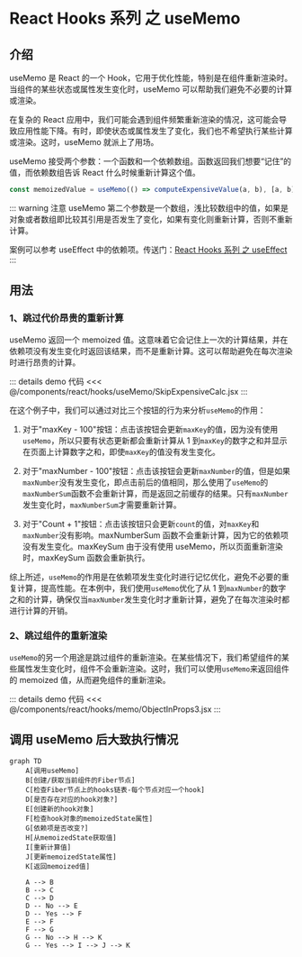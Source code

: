 # React Hooks 系列 之 useMemo

## 介绍

useMemo 是 React 的一个 Hook，它用于优化性能，特别是在组件重新渲染时。当组件的某些状态或属性发生变化时，useMemo 可以帮助我们避免不必要的计算或渲染。

在复杂的 React 应用中，我们可能会遇到组件频繁重新渲染的情况，这可能会导致应用性能下降。有时，即使状态或属性发生了变化，我们也不希望执行某些计算或渲染。这时，useMemo 就派上了用场。

useMemo 接受两个参数：一个函数和一个依赖数组。函数返回我们想要“记住”的值，而依赖数组告诉 React 什么时候重新计算这个值。

```js
const memoizedValue = useMemo(() => computeExpensiveValue(a, b), [a, b]);
```

::: warning 注意
useMemo 第二个参数是一个数组，浅比较数组中的值，如果是对象或者数组即比较其引用是否发生了变化，如果有变化则重新计算，否则不重新计算。

案例可以参考 useEffect 中的依赖项。传送门：[React Hooks 系列 之 useEffect](/framework/react/hooks/use-effect.html)
:::

## 用法

### 1、跳过代价昂贵的重新计算

useMemo 返回一个 memoized 值。这意味着它会记住上一次的计算结果，并在依赖项没有发生变化时返回该结果，而不是重新计算。这可以帮助避免在每次渲染时进行昂贵的计算。

<div ref="useMemo1" />

::: details demo 代码
<<< @/components/react/hooks/useMemo/SkipExpensiveCalc.jsx
:::

在这个例子中，我们可以通过对比三个按钮的行为来分析`useMemo`的作用：

1. 对于"maxKey - 100"按钮：点击该按钮会更新`maxKey`的值，因为没有使用`useMemo`，所以只要有状态更新都会重新计算从 1 到`maxKey`的数字之和并显示在页面上计算数字之和，即使`maxKey`的值没有发生变化。

2. 对于"maxNumber - 100"按钮：点击该按钮会更新`maxNumber`的值，但是如果`maxNumber`没有发生变化，即点击前后的值相同，那么使用了`useMemo`的`maxNumberSum`函数不会重新计算，而是返回之前缓存的结果。只有`maxNumber`发生变化时，`maxNumberSum`才需要重新计算。

3. 对于"Count + 1"按钮：点击该按钮只会更新`count`的值，对`maxKey`和`maxNumber`没有影响。maxNumberSum 函数不会重新计算，因为它的依赖项没有发生变化。maxKeySum 由于没有使用 useMemo，所以页面重新渲染时，maxKeySum 函数会重新执行。

综上所述，`useMemo`的作用是在依赖项发生变化时进行记忆优化，避免不必要的重复计算，提高性能。在本例中，我们使用`useMemo`优化了从 1 到`maxNumber`的数字之和的计算，确保仅当`maxNumber`发生变化时才重新计算，避免了在每次渲染时都进行计算的开销。

### 2、跳过组件的重新渲染

`useMemo`的另一个用途是跳过组件的重新渲染。在某些情况下，我们希望组件的某些属性发生变化时，组件不会重新渲染。这时，我们可以使用`useMemo`来返回组件的 memoized 值，从而避免组件的重新渲染。

<div ref="useMemo2" />

::: details demo 代码
<<< @/components/react/hooks/memo/ObjectInProps3.jsx
:::

## 调用 useMemo 后大致执行情况

```mermaid
graph TD
    A[调用useMemo]
    B[创建/获取当前组件的Fiber节点]
    C[检查Fiber节点上的hooks链表-每个节点对应一个hook]
    D[是否存在对应的hook对象?]
    E[创建新的hook对象]
    F[检查hook对象的memoizedState属性]
    G[依赖项是否改变?]
    H[从memoizedState获取值]
    I[重新计算值]
    J[更新memoizedState属性]
    K[返回memoized值]

    A --> B
    B --> C
    C --> D
    D -- No --> E
    D -- Yes --> F
    E --> F
    F --> G
    G -- No --> H --> K
    G -- Yes --> I --> J --> K
```

<script setup>
import { ref } from 'vue'
import renderReact from '@components/react/renderReact'
import SkipExpensiveCalc from '@components/react/hooks/useMemo/SkipExpensiveCalc'
import ObjectInProps3 from '@components/react/hooks/memo/ObjectInProps3'

const useMemo1 = ref(null)
const useMemo2 = ref(null)
renderReact(SkipExpensiveCalc, useMemo1)
renderReact(ObjectInProps3, useMemo2)
</script>
